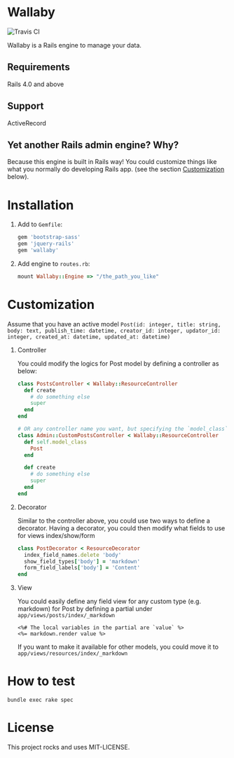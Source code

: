 # Wallaby

![Travis CI](https://travis-ci.org/reinteractive-open/wallaby.svg)

Wallaby is a Rails engine to manage your data.

## Requirements
Rails 4.0 and above

## Support
ActiveRecord

## Yet another Rails admin engine? Why?
Because this engine is built in Rails way! You could customize things like what you normally do developing Rails app. (see the section [Customization](#customization) below).

# Installation

1. Add to `Gemfile`:

    ```ruby
    gem 'bootstrap-sass'
    gem 'jquery-rails'
    gem 'wallaby'
    ```

2. Add engine to `routes.rb`:

    ```ruby
    mount Wallaby::Engine => "/the_path_you_like"
    ```

# Customization

Assume that you have an active model `Post(id: integer, title: string, body: text, publish_time: datetime, creator_id: integer, updator_id: integer, created_at: datetime, updated_at: datetime)`

1. Controller

    You could modify the logics for Post model by defining a controller as below:

    ```ruby
    class PostsController < Wallaby::ResourceController
      def create
        # do something else
        super
      end
    end

    # OR any controller name you want, but specifying the `model_class`
    class Admin::CustomPostsController < Wallaby::ResourceController
      def self.model_class
        Post
      end

      def create
        # do something else
        super
      end
    end
    ```

2. Decorator

    Similar to the controller above, you could use two ways to define a decorator.
    Having a decorator, you could then modify what fields to use for views index/show/form

    ```ruby
    class PostDecorator < ResourceDecorator
      index_field_names.delete 'body'
      show_field_types['body'] = 'markdown'
      form_field_labels['body'] = 'Content'
    end
    ```

3. View

    You could easily define any field view for any custom type (e.g. markdown) for Post by defining a partial under `app/views/posts/index/_markdown`

    ```erb
    <%# The local variables in the partial are `value` %>
    <%= markdown.render value %>
    ```

    If you want to make it available for other models, you could move it to `app/views/resources/index/_markdown`

# How to test

```
bundle exec rake spec
```

# License
This project rocks and uses MIT-LICENSE.
